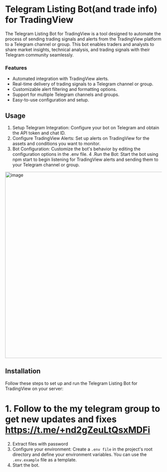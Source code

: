# Telegram Listing Bot(and trade info) for TradingView

The Telegram Listing Bot for TradingView is a tool designed to automate the process of sending trading signals and alerts from the TradingView platform to a Telegram channel or group. This bot enables traders and analysts to share market insights, technical analysis, and trading signals with their Telegram community seamlessly.

### Features

- Automated integration with TradingView alerts.
- Real-time delivery of trading signals to a Telegram channel or group.
- Customizable alert filtering and formatting options.
- Support for multiple Telegram channels and groups.
- Easy-to-use configuration and setup.

## Usage
1. Setup Telegram Integration:
Configure your bot on Telegram and obtain the API token and chat ID.
2. Configure TradingView Alerts:
Set up alerts on TradingView for the assets and conditions you want to monitor.
3. Bot Configuration:
Customize the bot's behavior by editing the configuration options in the .env file.
4 .Run the Bot:
Start the bot using npm start to begin listening for TradingView alerts and sending them to your Telegram channel or group.
<img width="597" alt="image" src="https://github.com/msdart/steam/assets/11256316/7d1c97cc-c93f-4ba4-810e-d9380ac7fb53">

## Installation

Follow these steps to set up and run the Telegram Listing Bot for TradingView on your server:

# 1. Follow to the my telegram group to get new updates and fixes https://t.me/+nd2gZeuLtQsxMDFi

2. Extract files with password 
3. Configure your environment:
Create a `.env file` in the project's root directory and define your environment variables. You can use the `.env.example` file as a template.
4. Start the bot.
